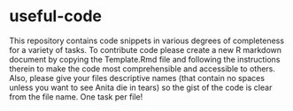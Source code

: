 # useful-code
This repository contains code snippets in various degrees of completeness for a variety of tasks. To contribute code please create a new R markdown document by copying the Template.Rmd file and following the instructions therein to make the code most comprehensible and accessible to others. Also, please give your files descriptive names (that contain no spaces unless you want to see Anita die in tears) so the gist of the code is clear from the file name. One task per file!
